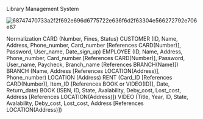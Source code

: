 Library Management System

![68747470733a2f2f692e696d6775722e636f6d2f63304e566272792e706e67](https://user-images.githubusercontent.com/73023696/234069491-2688c392-6bfd-440b-84c5-38a52f1489bf.png)

Normalization
CARD (Number, Fines, Status)
CUSTOMER (ID, Name, Address, Phone_number, Card_number [References CARD(Number)], Password, User_name, Date_sign_up)
EMPLOYEE (ID, Name, Address, Phone_number, Card_number [References CARD(Number)], Password, User_name, Paycheck, Branch_name [References BRANCH(Name)])
BRANCH (Name, Address [References LOCATION(Address)], Phone_number)
LOCATION (Address)
RENT (Card_ID [References CARD(Number)], Item_ID [References BOOK or VIDEO(ID)], Date, Return_date)
BOOK (ISBN, ID, State, Avalability, Deby_cost, Lost_cost, Address [References LOCATION(Address)])
VIDEO (Title, Year, ID, State, Avalability, Deby_cost, Lost_cost, Address [References LOCATION(Address)])
